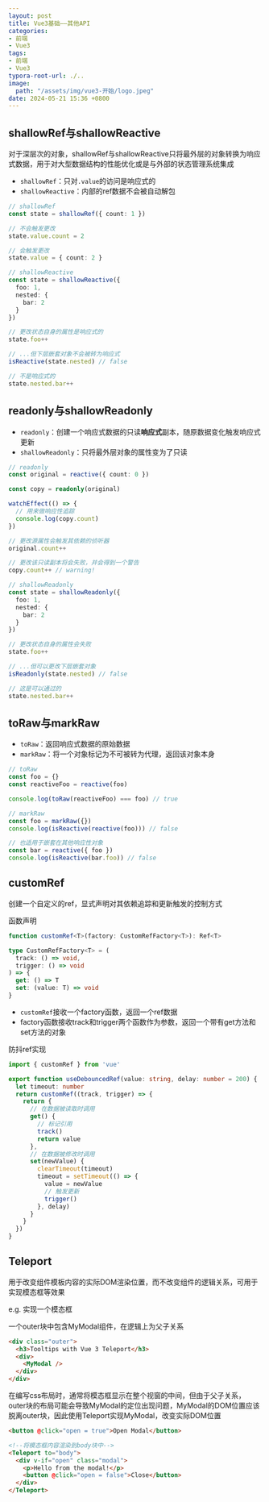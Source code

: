 ```yaml
---
layout: post
title: Vue3基础——其他API
categories:
- 前端
- Vue3
tags:
- 前端
- Vue3
typora-root-url: ./..
image:
  path: "/assets/img/vue3-开始/logo.jpeg"
date: 2024-05-21 15:36 +0800
---
```

## shallowRef与shallowReactive

对于深层次的对象，shallowRef与shallowReactive只将最外层的对象转换为响应式数据，用于对大型数据结构的性能优化或是与外部的状态管理系统集成

-   `shallowRef`：只对`.value`的访问是响应式的
-   `shallowReactive`：内部的ref数据不会被自动解包

```ts
// shallowRef
const state = shallowRef({ count: 1 })

// 不会触发更改
state.value.count = 2

// 会触发更改
state.value = { count: 2 }

// shallowReactive
const state = shallowReactive({
  foo: 1,
  nested: {
    bar: 2
  }
})

// 更改状态自身的属性是响应式的
state.foo++

// ...但下层嵌套对象不会被转为响应式
isReactive(state.nested) // false

// 不是响应式的
state.nested.bar++
```

## readonly与shallowReadonly

-   `readonly`：创建一个响应式数据的只读**响应式**副本，随原数据变化触发响应式更新
-   `shallowReadonly`：只将最外层对象的属性变为了只读

```ts
// readonly
const original = reactive({ count: 0 })

const copy = readonly(original)

watchEffect(() => {
  // 用来做响应性追踪
  console.log(copy.count)
})

// 更改源属性会触发其依赖的侦听器
original.count++

// 更改该只读副本将会失败，并会得到一个警告
copy.count++ // warning!

// shallowReadonly
const state = shallowReadonly({
  foo: 1,
  nested: {
    bar: 2
  }
})

// 更改状态自身的属性会失败
state.foo++

// ...但可以更改下层嵌套对象
isReadonly(state.nested) // false

// 这是可以通过的
state.nested.bar++
```

## toRaw与markRaw

-   `toRaw`：返回响应式数据的原始数据
-   `markRaw`：将一个对象标记为不可被转为代理，返回该对象本身

```ts
// toRaw
const foo = {}
const reactiveFoo = reactive(foo)

console.log(toRaw(reactiveFoo) === foo) // true

// markRaw
const foo = markRaw({})
console.log(isReactive(reactive(foo))) // false

// 也适用于嵌套在其他响应性对象
const bar = reactive({ foo })
console.log(isReactive(bar.foo)) // false
```

## customRef

创建一个自定义的ref，显式声明对其依赖追踪和更新触发的控制方式

函数声明

```ts
function customRef<T>(factory: CustomRefFactory<T>): Ref<T>

type CustomRefFactory<T> = (
  track: () => void,
  trigger: () => void
) => {
  get: () => T
  set: (value: T) => void
}
```

-   `customRef`接收一个factory函数，返回一个ref数据
-   factory函数接收track和trigger两个函数作为参数，返回一个带有get方法和set方法的对象

防抖ref实现

```ts
import { customRef } from 'vue'

export function useDebouncedRef(value: string, delay: number = 200) {
  let timeout: number
  return customRef((track, trigger) => {
    return {
      // 在数据被读取时调用
      get() {
        // 标记引用
        track()
        return value
      },
      // 在数据被修改时调用
      set(newValue) {
        clearTimeout(timeout)
        timeout = setTimeout(() => {
          value = newValue
          // 触发更新
          trigger()
        }, delay)
      }
    }
  })
}
```

## Teleport

用于改变组件模板内容的实际DOM渲染位置，而不改变组件的逻辑关系，可用于实现模态框等效果

e.g. 实现一个模态框

一个outer块中包含MyModal组件，在逻辑上为父子关系

```html
<div class="outer">
  <h3>Tooltips with Vue 3 Teleport</h3>
  <div>
    <MyModal />
  </div>
</div>
```

在编写css布局时，通常将模态框显示在整个视窗的中间，但由于父子关系，outer块的布局可能会导致MyModal的定位出现问题，MyModal的DOM位置应该脱离outer块，因此使用Teleport实现MyModal，改变实际DOM位置

```html
<button @click="open = true">Open Modal</button>

<!--将模态框内容渲染到body块中-->
<Teleport to="body">
  <div v-if="open" class="modal">
    <p>Hello from the modal!</p>
    <button @click="open = false">Close</button>
  </div>
</Teleport>
```


